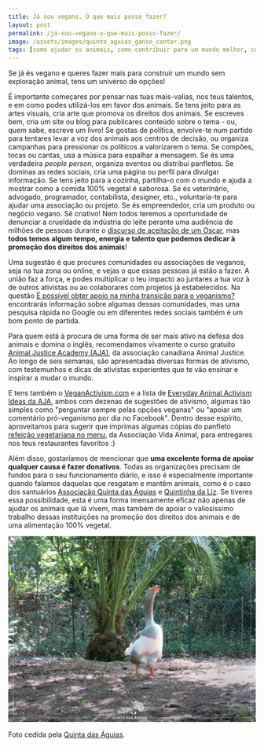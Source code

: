 ```yaml
---
title: Já sou vegano. O que mais posso fazer?
layout: post
permalink: /ja-sou-vegano-o-que-mais-posso-fazer/
image: /assets/images/quinta_aguias_ganso_cantor.png
tags: [como ajudar os animais, como contribuir para um mundo melhor, como combater a exploração animal, como lutar pelos animais]
---
```

Se já és vegano e queres fazer mais para construir um mundo sem exploração animal, tens um universo de opções!

É importante começares por pensar nas tuas mais-valias, nos teus talentos, e em como podes utilizá-los em favor dos animais. Se tens jeito para as artes visuais, cria arte que promova os direitos dos animais. Se escreves bem, cria um site ou blog para publicares conteúdo sobre o tema - ou, quem sabe, escreve um livro! Se gostas de política, envolve-te num partido para tentares levar a voz dos animais aos centros de decisão, ou organiza campanhas para pressionar os políticos a valorizarem o tema. Se compões, tocas ou cantas, usa a música para espalhar a mensagem. Se és uma verdadeira _people person_, organiza eventos ou distribui panfletos. Se dominas as redes sociais, cria uma página ou perfil para divulgar informação. Se tens jeito para a cozinha, partilha-o com o mundo e ajuda a mostrar como a comida 100% vegetal é saborosa. Se és veterinário, advogado, programador, contabilista, designer, etc., voluntaria-te para ajudar uma associação ou projeto. Se és empreendedor, cria um produto ou negócio vegano. Sê criativo! Nem todos teremos a oportunidade de denunciar a crueldade da indústria do leite perante uma audiência de milhões de pessoas durante o [discurso de aceitação de um Oscar](https://www.youtube.com/watch?v=A_VY8HvBBR8), mas **todos temos algum tempo, energia e talento que podemos dedicar à promoção dos direitos dos animais**!

Uma sugestão é que procures comunidades ou associações de veganos, seja na tua zona ou online, e vejas o que essas pessoas já estão a fazer. A união faz a força, e podes multiplicar o teu impacto ao juntares a tua voz à de outros ativistas ou ao colaborares com projetos já estabelecidos. Na questão [É possível obter apoio na minha transição para o veganismo?](/e-possivel-obter-apoio-na-minha-transicao-para-o-veganismo/) encontrarás informação sobre algumas dessas comunidades, mas uma pesquisa rápida no Google ou em diferentes redes sociais também é um bom ponto de partida.

Para quem está à procura de uma forma de ser mais ativo na defesa dos animais e domina o inglês, recomendamos vivamente o curso gratuito [Animal Justice Academy (AJA)](https://animaljusticeacademy.com), da associação canadiana Animal Justice. Ao longo de seis semanas, são apresentadas diversas formas de ativismo, com testemunhos e dicas de ativistas experientes que te vão ensinar e inspirar a mudar o mundo.

E tens também o [VeganActivism.com](https://veganactivism.org) e a lista de [Everyday Animal Activism Ideas da AJA](https://docs.google.com/document/d/1W_ON0AGsPDyR2IMIHy7iZ9ucLP_q-rbd8MNKmEuzgBc/edit), ambos com dezenas de sugestões de ativismo, algumas tão simples como "perguntar sempre pelas opções veganas" ou "apoiar um comentário pró-veganismo por dia no Facebook". Dentro desse espírito, aproveitamos para sugerir que imprimas algumas cópias do panfleto [refeição vegetariana no menu](https://www.vidanimal.org/2016/03/panfleto-refeicao-vegetariana-no-menu.html), da Associação Vida Animal, para entregares nos teus restaurantes favoritos :)

Além disso, gostaríamos de mencionar que **uma excelente forma de apoiar qualquer causa é fazer donativos**. Todas as organizações precisam de fundos para o seu funcionamento diário, e isso é especialmente importante quando falamos daquelas que resgatam e mantêm animais, como é o caso dos santuários [Associação Quinta das Águias](http://quintadasaguias.org) e [Quintinha da Liz](https://www.facebook.com/aquintinhadalizsantuarioanimal/). Se tiveres essa possibilidade, esta é uma forma imensamente eficaz não apenas de ajudar os animais que lá vivem, mas também de apoiar o valiosíssimo trabalho dessas instituições na promoção dos direitos dos animais e de uma alimentação 100% vegetal.

![[Foto de um ganso na Quinta das Águias]](/assets/images/quinta_aguias_ganso_cantor.png "Um ganso na Quinta das Águias")

<div class="img-caption">Foto cedida pela <a href="https://www.facebook.com/associacaoquintadasaguias/photos/2334927716599653">Quinta das Águias</a>.</div>

